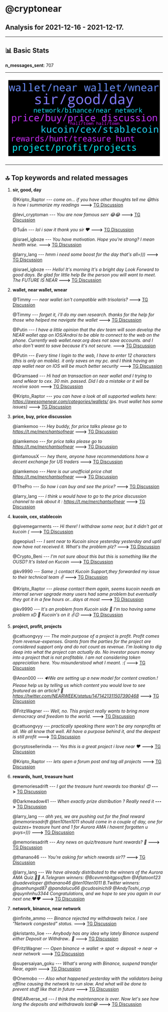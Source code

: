# **@cryptonear**
 ## Analysis for **2021-12-16** - **2021-12-17**.

---

## 📊 **Basic Stats**

**n_messages_sent**: 707

---
![wordcloud](cryptonear_1Days_wordcloud.png)

---


## 🔝 **Top keywords and related messages**

1. **sir, good, day**

    @Kripto_Raptor --- *come on... if you have other thoughts tell me 😃this is how i summarize my readings* **--->** [TG Discussion](https://t.me/cryptonear/242178)

    @levi_cryptoman --- *You are now famous serr 😂😂* **--->** [TG Discussion](https://t.me/cryptonear/240951)

    @Tuấn --- *lol i saw it thank you sir ❤️* **--->** [TG Discussion](https://t.me/cryptonear/241167)

    @israel_igboze --- *You have motivation.  Hope you're strong? I mean health wise.* **--->** [TG Discussion](https://t.me/cryptonear/241166)

    @larry_lang --- *hmm i need some boost for the day that's all=)))* **--->** [TG Discussion](https://t.me/cryptonear/241164)

    @israel_igboze --- *Hello!  It's morning  It's a bright day Look Forward to good days. Be glad for little help  Be the person you will want to meet.  The FUTURE IS NEAR* **--->** [TG Discussion](https://t.me/cryptonear/241157)

2. **wallet, near wallet, wnear**

    @Timmy --- *near wallet isn't compatible with trisolaris?* **--->** [TG Discussion](https://t.me/cryptonear/240746)

    @Timmy --- *forget it, i'll do my own research. thanks for the help for those who helped me navigate the wallet* **--->** [TG Discussion](https://t.me/cryptonear/240798)

    @Putin --- *I have a little opinion that the dev team will soon develop the NEAR wallet app on IOS/Androi to be able to connect to the web on the phone. Currently web wallet.near.org does not save accounts. and I also don't want to save because it's not secure.* **--->** [TG Discussion](https://t.me/cryptonear/240576)

    @Putin --- *Every time I login to the web, I have to enter 12 characters (this is only on mobile). it only saves on my pc. and I think having an app wallet near on IOS will be much better security* **--->** [TG Discussion](https://t.me/cryptonear/240593)

    @Gramsaed --- *Hi had an transaction on near wallet and I trying to send wNear to cex. 30 min. passed. Did I do a mistake or it will be receive soon* **--->** [TG Discussion](https://t.me/cryptonear/241438)

    @Kripto_Raptor --- *you can have a look at all supported wallets here: https://awesomenear.com/categories/wallets/ (ps. trust wallet has some issues)* **--->** [TG Discussion](https://t.me/cryptonear/240435)

3. **price, buy, price discussion**

    @iamkemoo --- *Hey buddy, for price talks please go to https://t.me/merchantsofnear* **--->** [TG Discussion](https://t.me/cryptonear/241638)

    @iamkemoo --- *for price talks please go to https://t.me/merchantsofnear* **--->** [TG Discussion](https://t.me/cryptonear/241931)

    @infamousX --- *hey there, anyone have recommendations how a decent exchange for US traders* **--->** [TG Discussion](https://t.me/cryptonear/241094)

    @iamkemoo --- *Here is our unofficial price chat https://t.me/merchantsofnear* **--->** [TG Discussion](https://t.me/cryptonear/241633)

    @ThePro --- *So how i can buy and see the price?* **--->** [TG Discussion](https://t.me/cryptonear/241321)

    @larry_lang --- *i think  u would have to go to the price discussion channel to ask about it : https://t.me/merchantsofnear* **--->** [TG Discussion](https://t.me/cryptonear/241469)

4. **kucoin, cex, stablecoin**

    @givemegarments --- *Hi there! I withdraw some near, but it didn't got at kucoin (* **--->** [TG Discussion](https://t.me/cryptonear/241847)

    @geopius1 --- *I sent near to Kucoin since yesterday yesterday and uptil now have not received it. What's the problem plz?* **--->** [TG Discussion](https://t.me/cryptonear/242189)

    @Crypto_Beni --- *I'm not sure about this but this is something like the OUSD? It's listed on Kucoin* **--->** [TG Discussion](https://t.me/cryptonear/241015)

    @kv9990 --- *Same ;) contact Kucoin Support,they forwarded my issue to their technical team ✌️* **--->** [TG Discussion](https://t.me/cryptonear/242030)

    @Kripto_Raptor --- *please contact them again, seems kucoin needs an internal server upgrade many users had same problem but eventually they got it in a few hours or...days at most* **--->** [TG Discussion](https://t.me/cryptonear/242204)

    @kv9990 --- *It's an problem from Kucoin side 👀 I'm too having same problem xD 🌝 Kucoin's on it ✌️😉* **--->** [TG Discussion](https://t.me/cryptonear/242191)

5. **project, profit, projects**

    @cattuongvyy --- *The main purpose of a project is profit. Profit comes from revenue-expenses. Grants from the parties for the project are considered support only and do not count as revenue. I'm looking to dig deep into what the project can actually do. No investor pours money into a project that is not profitable. I am not considering token appreciation here. You misunderstood what I meant. :(* **--->** [TG Discussion](https://t.me/cryptonear/240530)

    @Anon000 --- *🔊We are setting up a new model for content creation.! Please help us by telling us which content you would love to see featured as an article? 🙏  https://twitter.com/NEARWEEK/status/1471421311507390468* **--->** [TG Discussion](https://t.me/cryptonear/241276)

    @FritzWagner --- *Well, no. This project really wants to bring more democracy and freedom to the world.* **--->** [TG Discussion](https://t.me/cryptonear/240534)

    @cattuongvyy --- *practically speaking there won't be any nonprofits at all. We all know that well. All have a purpose behind it, and the deepest is still profit* **--->** [TG Discussion](https://t.me/cryptonear/240552)

    @cryptosellerindia --- *Yes this is a great project i love near ❤️* **--->** [TG Discussion](https://t.me/cryptonear/240982)

    @Kripto_Raptor --- *lets open a forum post and tag all projects* **--->** [TG Discussion](https://t.me/cryptonear/243095)

6. **rewards, hunt, treasure hunt**

    @memoriesadrift --- *I got the treasure hunt rewards too thanks! 😍* **--->** [TG Discussion](https://t.me/cryptonear/242655)

    @Darkmeadow41 --- *When exactly prize distribution ? Really need it* **--->** [TG Discussion](https://t.me/cryptonear/241148)

    @larry_lang --- *ahh yes, we are pushing out for the final reward @memoriesadrift @ten10ten1011 should come in a couple of day, one for quizzes+ treasure hunt and 1 for Aurora AMA i havent forgotten u guys=)))* **--->** [TG Discussion](https://t.me/cryptonear/242484)

    @memoriesadrift --- *Any news on quiz/treasure hunt rewards? 👀* **--->** [TG Discussion](https://t.me/cryptonear/242478)

    @thanano46 --- *You're asking for which rewards sir??* **--->** [TG Discussion](https://t.me/cryptonear/241211)

    @larry_lang --- *We have already distributed to the winners of the Aurora AMA Quiz.👀👀  A.Telegram winners:  @Bcevmmbitgpssfbm @Aflatoon123 @uadeveloper @thanano46 @ten10ten1011  B.Twitter winners: @tuanhungxd87 @pandalucu66 @cudosinichi9 @AndyToshi_cryp @quynhnhu3344   Congratulations, and we hope to see you again in our next one.❤️❤️* **--->** [TG Discussion](https://t.me/cryptonear/242538)

7. **network, binance, near network**

    @infinite_ammo --- *Binance rejected my withdrawals twice. I see "Network congested" status.* **--->** [TG Discussion](https://t.me/cryptonear/240412)

    @kristanto_lioe --- *Anybody has any idea why lately Binance suspend either Deposit or Withdraw.. 🤔* **--->** [TG Discussion](https://t.me/cryptonear/242345)

    @FritzWagner --- *Open binance -> wallet -> spot -> deposit -> near -> near network* **--->** [TG Discussion](https://t.me/cryptonear/240686)

    @supersaiyan_goku --- *What's wrong with Binance, suspend transfer Near, again* **--->** [TG Discussion](https://t.me/cryptonear/241690)

    @Onemobo --- *Also what happened yesterday with the validators being offline causing the network to run slow. And what will be done to prevent stuff like that in future* **--->** [TG Discussion](https://t.me/cryptonear/241495)

    @NEARverse_xd --- *I think the maintenance is over. Now let's see how long the deposits and withdrawals last😂* **--->** [TG Discussion](https://t.me/cryptonear/242351)


